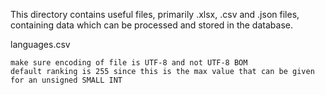This directory contains useful files, primarily .xlsx, .csv and .json files, containing data which can be processed and stored in the database.


languages.csv

	make sure encoding of file is UTF-8 and not UTF-8 BOM
	default ranking is 255 since this is the max value that can be given for an unsigned SMALL INT

